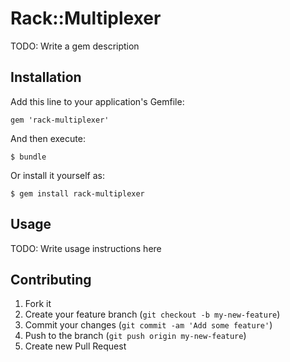 # Rack::Multiplexer

TODO: Write a gem description

## Installation

Add this line to your application's Gemfile:

    gem 'rack-multiplexer'

And then execute:

    $ bundle

Or install it yourself as:

    $ gem install rack-multiplexer

## Usage

TODO: Write usage instructions here

## Contributing

1. Fork it
2. Create your feature branch (`git checkout -b my-new-feature`)
3. Commit your changes (`git commit -am 'Add some feature'`)
4. Push to the branch (`git push origin my-new-feature`)
5. Create new Pull Request
